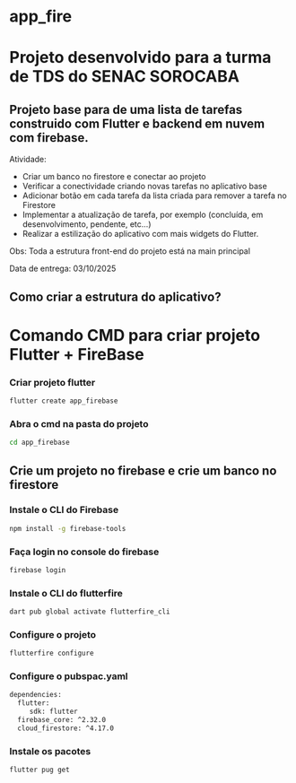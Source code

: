# app_fire

# Projeto desenvolvido para a turma de TDS do SENAC SOROCABA

## Projeto base para de uma lista de tarefas construido com Flutter e backend em nuvem com firebase. 

Atividade:
- Criar um banco no firestore e conectar ao projeto
- Verificar a conectividade criando novas tarefas no aplicativo base
- Adicionar botão em cada tarefa da lista criada para remover a tarefa no Firestore
- Implementar a atualização de tarefa, por exemplo (concluída, em desenvolvimento, pendente, etc...)
- Realizar a estilização do aplicativo com mais widgets do Flutter.  

Obs: Toda a estrutura front-end do projeto está na main principal


Data de entrega: 03/10/2025

## Como criar a estrutura do aplicativo?

# Comando CMD para criar projeto Flutter + FireBase

### Criar projeto flutter
```bash
flutter create app_firebase
 ```
###  Abra o cmd na pasta do projeto
```bash
cd app_firebase
```
## Crie um projeto no firebase e crie um banco no firestore
### Instale o CLI do Firebase
 ```bash
npm install -g firebase-tools
 ```
### Faça login no console do firebase
 ```bash
firebase login
 ```

### Instale o CLI do flutterfire
 ```bash
dart pub global activate flutterfire_cli
 ```
### Configure o projeto
 ```bash
flutterfire configure
 ```
### Configure o pubspac.yaml
 ```bash
dependencies:
   flutter:
      sdk: flutter
   firebase_core: ^2.32.0
   cloud_firestore: ^4.17.0
 ```
### Instale os pacotes
 ```bash
flutter pug get
 ```
